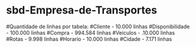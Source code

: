 # sbd-Empresa-de-Transportes

#Quantidade de linhas por tabela:
#Cliente - 10.000 linhas
#Disponibilidade - 100.000 linhas
#Compra - 994.584 linhas
#Veiculos - .10.000 linhas
#Rotas - 9.998 linhas
#Horario - 10.000 linhas
#Cidade - 7.171 linhas
